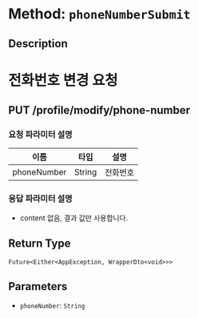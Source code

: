 # Method: `phoneNumberSubmit`

## Description

# 전화번호 변경 요청

 ## PUT /profile/modify/phone-number

 ### 요청 파라미터 설명

  |이름|타입|설명|
  |-|-|-|
  |phoneNumber|String|전화번호|

 ### 응답 파라미터 설명

 - content 없음, 결과 값만 사용합니다.

## Return Type
`Future<Either<AppException, WrapperDto<void>>>`

## Parameters

- `phoneNumber`: `String`
